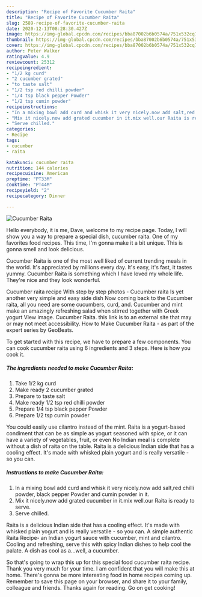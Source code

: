 ```yaml
---
description: "Recipe of Favorite Cucumber Raita"
title: "Recipe of Favorite Cucumber Raita"
slug: 2589-recipe-of-favorite-cucumber-raita
date: 2020-12-13T08:28:30.427Z
image: https://img-global.cpcdn.com/recipes/bba87002b6b0574a/751x532cq70/cucumber-raita-recipe-main-photo.jpg
thumbnail: https://img-global.cpcdn.com/recipes/bba87002b6b0574a/751x532cq70/cucumber-raita-recipe-main-photo.jpg
cover: https://img-global.cpcdn.com/recipes/bba87002b6b0574a/751x532cq70/cucumber-raita-recipe-main-photo.jpg
author: Peter Walker
ratingvalue: 4.9
reviewcount: 25312
recipeingredient:
- "1/2 kg curd"
- "2 cucumber grated"
- "to taste salt"
- "1/2 tsp red chilli powder"
- "1/4 tsp black pepper Powder"
- "1/2 tsp cumin powder"
recipeinstructions:
- "In a mixing bowl add curd and whisk it very nicely.now add salt,red chilli powder, black pepper Powder and cumin powder in it."
- "Mix it nicely.now add grated cucumber in it.mix well.our Raita is ready to serve."
- "Serve chilled."
categories:
- Recipe
tags:
- cucumber
- raita

katakunci: cucumber raita 
nutrition: 144 calories
recipecuisine: American
preptime: "PT33M"
cooktime: "PT44M"
recipeyield: "2"
recipecategory: Dinner

---
```



![Cucumber Raita](https://img-global.cpcdn.com/recipes/bba87002b6b0574a/751x532cq70/cucumber-raita-recipe-main-photo.jpg)

Hello everybody, it is me, Dave, welcome to my recipe page. Today, I will show you a way to prepare a special dish, cucumber raita. One of my favorites food recipes. This time, I'm gonna make it a bit unique. This is gonna smell and look delicious.

Cucumber Raita is one of the most well liked of current trending meals in the world. It's appreciated by millions every day. It's easy, it's fast, it tastes yummy. Cucumber Raita is something which I have loved my whole life. They're nice and they look wonderful.

Cucumber raita recipe With step by step photos - Cucumber raita Is yet another very simple and easy side dish Now coming back to the Cucumber raita, all you need are some cucumbers, curd, and. Cucumber and mint make an amazingly refreshing salad when stirred together with Greek yogurt View image. Cucumber Raita. this link is to an external site that may or may not meet accessibility. How to Make Cucumber Raita - as part of the expert series by GeoBeats.


To get started with this recipe, we have to prepare a few components. You can cook cucumber raita using 6 ingredients and 3 steps. Here is how you cook it.

<!--inarticleads1-->

##### The ingredients needed to make Cucumber Raita:

1. Take 1/2 kg curd
1. Make ready 2 cucumber grated
1. Prepare to taste salt
1. Make ready 1/2 tsp red chilli powder
1. Prepare 1/4 tsp black pepper Powder
1. Prepare 1/2 tsp cumin powder


You could easily use cilantro instead of the mint. Raita is a yogurt-based condiment that can be as simple as yogurt seasoned with spice, or it can have a variety of vegetables, fruit, or even No Indian meal is complete without a dish of raita on the table. Raita is a delicious Indian side that has a cooling effect. It&#39;s made with whisked plain yogurt and is really versatile - so you can. 

<!--inarticleads2-->

##### Instructions to make Cucumber Raita:

1. In a mixing bowl add curd and whisk it very nicely.now add salt,red chilli powder, black pepper Powder and cumin powder in it.
1. Mix it nicely.now add grated cucumber in it.mix well.our Raita is ready to serve.
1. Serve chilled.


Raita is a delicious Indian side that has a cooling effect. It&#39;s made with whisked plain yogurt and is really versatile - so you can. A simple authentic Raita Recipe- an Indian yogurt sauce with cucumber, mint and cilantro. Cooling and refreshing, serve this with spicy Indian dishes to help cool the palate. A dish as cool as a…well, a cucumber. 

So that's going to wrap this up for this special food cucumber raita recipe. Thank you very much for your time. I am confident that you will make this at home. There's gonna be more interesting food in home recipes coming up. Remember to save this page on your browser, and share it to your family, colleague and friends. Thanks again for reading. Go on get cooking!
